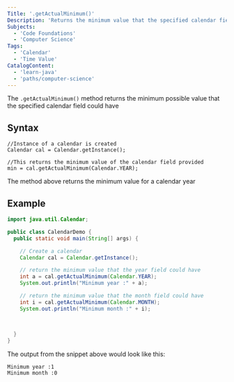 ```yaml
---
Title: '.getActualMinimum()'
Description: 'Returns the minimum value that the specified calendar field could have based on the time value of this calendar'
Subjects:
  - 'Code Foundations'
  - 'Computer Science'
Tags:
  - 'Calendar'
  - 'Time Value'
CatalogContent:
  - 'learn-java'
  - 'paths/computer-science'
---
```


The `.getActualMinimum()` method returns the minimum possible value that the specified calendar field could have 

## Syntax
```pseudo
//Instance of a calendar is created
Calendar cal = Calendar.getInstance();

//This returns the minimum value of the calendar field provided
min = cal.getActualMinimum(Calendar.YEAR);
```

The method above returns the minimum value for a calendar year

## Example

```java
import java.util.Calendar;

public class CalendarDemo {
  public static void main(String[] args) {

    // Create a calendar
    Calendar cal = Calendar.getInstance();

    // return the minimum value that the year field could have
    int a = cal.getActualMinimum(Calendar.YEAR);
    System.out.println("Minimum year :" + a);

    // return the minimum value that the month field could have
    int i = cal.getActualMinimum(Calendar.MONTH);
    System.out.println("Minimum month :" + i);
   
    

  }
}
```

The output from the snippet above would look like this:

```shell
Minimum year :1
Minimum month :0
```

